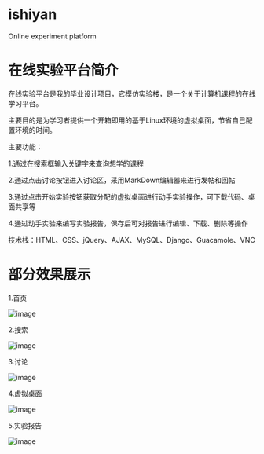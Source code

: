 # ishiyan
Online experiment platform
# 在线实验平台简介

在线实验平台是我的毕业设计项目，它模仿实验楼，是一个关于计算机课程的在线学习平台。

主要目的是为学习者提供一个开箱即用的基于Linux环境的虚拟桌面，节省自己配置环境的时间。

主要功能：

1.通过在搜索框输入关键字来查询想学的课程

2.通过点击讨论按钮进入讨论区，采用MarkDown编辑器来进行发帖和回帖

3.通过点击开始实验按钮获取分配的虚拟桌面进行动手实验操作，可下载代码、桌面共享等

4.通过动手实验来编写实验报告，保存后可对报告进行编辑、下载、删除等操作

技术栈：HTML、CSS、jQuery、AJAX、MySQL、Django、Guacamole、VNC
# 部分效果展示
1.首页

![image](https://user-images.githubusercontent.com/26202472/42084719-177e23ac-7bc1-11e8-8a7d-beef5e6f91bd.png)

2.搜索

![image](https://user-images.githubusercontent.com/26202472/42085013-dad442aa-7bc1-11e8-9c4d-0bf03288b678.png)

3.讨论

![image](https://user-images.githubusercontent.com/26202472/42085105-12ffa52a-7bc2-11e8-8416-d6f927d307de.png)

4.虚拟桌面

![image](https://user-images.githubusercontent.com/26202472/42084887-88c646d4-7bc1-11e8-909d-a321a5e866c1.png)

5.实验报告

![image](https://user-images.githubusercontent.com/26202472/42085383-d8b9011c-7bc2-11e8-8f54-55f47fbee6da.png)
